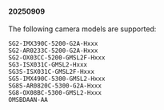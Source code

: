 
#### 20250909 #### 

The following camera models are supported:

    SG2-IMX390C-5200-G2A-Hxxx
    SG2-AR0233C-5200-G2A-Hxxx
    SG2-OX03CC-5200-GMSL2F-Hxxx
    SG3-ISX031C-GMSL2-Hxxx
    SG3S-ISX031C-GMSL2F-Hxxx
    SG5-IMX490C-5300-GMSL2-Hxxx
    SG8S-AR0820C-5300-G2A-Hxxx
    SG8-OX08BC-5300-GMSL2-Hxxx
    OMSBDAAN-AA
